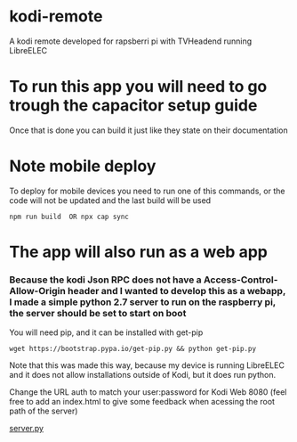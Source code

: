 # kodi-remote
A kodi remote developed for rapsberri pi with TVHeadend running LibreELEC


# To run this app you will need to go trough the capacitor setup guide
Once that is done you can build it just like they state on their documentation

# Note mobile deploy
To deploy for mobile devices you need to run one of this commands, or the code will not be updated and the last build will be used

```
npm run build  OR npx cap sync
```

# The app will also run as a web app

### Because the kodi Json RPC does not have a Access-Control-Allow-Origin header and I wanted to develop this as a webapp, I made a simple python 2.7 server to run on the raspberry pi, the server should be set to start on boot

You will need pip, and it can be installed with get-pip

```
wget https://bootstrap.pypa.io/get-pip.py && python get-pip.py
```

Note that this was made this way, because my device is running LibreELEC and it does not allow installations outside of Kodi, but it does run python.

Change the URL auth to match your user:password for Kodi Web 8080 (feel free to add an index.html to give some feedback when acessing the root path of the server)

[server.py](https://github.com/scarreira/kodi-remote/blob/main/server/server.py)
